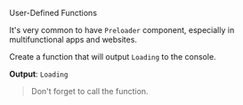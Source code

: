 User-Defined Functions

It's very common to have `Preloader` component, especially in multifunctional apps and websites.

Create a function that will output `Loading` to the console.

**Output**: `Loading`

>Don't forget to call the function.